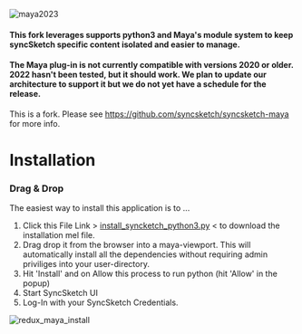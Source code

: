 ![maya2023](https://img.shields.io/badge/Maya2023-tested-brightgreen.svg)

#### This fork leverages supports python3 and Maya's module system to keep syncSketch specific content isolated and easier to manage.

#### The Maya plug-in is not currently compatible with versions 2020 or older.  2022 hasn't been tested, but it should work. We plan to update our architecture to support it but we do not yet have a schedule for the release. 

This is a fork. Please see https://github.com/syncsketch/syncsketch-maya for more info.


# Installation

### Drag & Drop

The easiest way to install this application is to ...
1. Click this File Link > [install_syncketch_python3.py](https://github.com/Nathanieljla/syncsketch-maya/releases/download/v1.3.1-alpha/install_syncsketch_python3.py#install) < to download the installation mel file.
2. Drag drop it from the browser into a maya-viewport. 
This will automatically install all the dependencies without requiring admin priviliges into your user-directory.
3. Hit 'Install' and on Allow this process to run python (hit 'Allow' in the popup)
4. Start SyncSketch UI
5. Log-In with your SyncSketch Credentials.

![redux_maya_install](https://user-images.githubusercontent.com/10859650/72236028-0bec0e80-358a-11ea-92da-9fdc698e50e7.gif)
